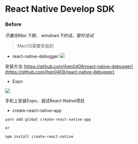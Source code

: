 # React Native Develop SDK

### Before

*尽量在Mac下跑， windows下的话，暂时没试*


> MacOS需要安装的

* react-native-debugger
![](http://oxzz0e76z.bkt.clouddn.com/100609.png)

安装方法 [https://github.com/jhen0409/react-native-debugger](https://github.com/jhen0409/react-native-debugger)

* Expo

![](http://oxzz0e76z.bkt.clouddn.com/100729.png)

手机上安装Expo，调试React-Native项目

* create-react-native-app

```
yarn add global create-react-native-app

or 

npm install create-react-native
```




